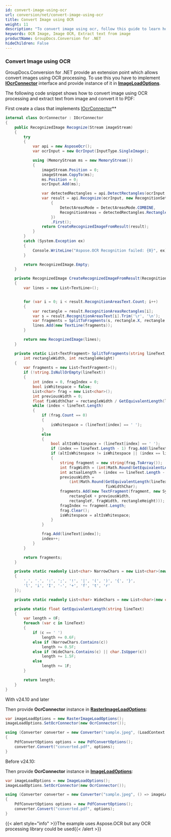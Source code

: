 ```yaml
---
id: convert-image-using-ocr
url: conversion/net/convert-image-using-ocr
title: Convert Image using OCR
weight: 11
description: "To convert image using ocr, follow this guide to learn how to convert an image document with ocr processing using GroupDocs.Conversion for .NET."
keywords: OCR Image, Image OCR, Extract text from image
productName: GroupDocs.Conversion for .NET
hideChildren: False
---
```

### Convert Image using OCR

GroupDocs.Conversion for .NET provide an extension point which allows convert images using OCR processing. To use this you have to implement **[IOcrConnector](https://reference.groupdocs.com/conversion/net/groupdocs.conversion.integration.ocr/iocrconnector)** interface and provide instance of it in **[ImageLoadOptions](https://reference.groupdocs.com/conversion/net/groupdocs.conversion.options.load/imageloadoptions)**.

The following code snippet shows how to convert image using OCR processing and extract text from image and convert it to PDF:

First create a class that implements [IOcrConnector](https://reference.groupdocs.com/conversion/net/groupdocs.conversion.integration.ocr/iocrconnector)**
```csharp
internal class OcrConnector : IOcrConnector
{
    public RecognizedImage Recognize(Stream imageStream)
    {
        try
        {
            var api = new AsposeOcr();
            var ocrInput = new OcrInput(InputType.SingleImage);

            using (MemoryStream ms = new MemoryStream())
            {
                imageStream.Position = 0;
                imageStream.CopyTo(ms);
                ms.Position = 0;
                ocrInput.Add(ms);

                var detectedRectangles = api.DetectRectangles(ocrInput, AreasType.LINES, false).First();
                var result = api.Recognize(ocrInput, new RecognitionSettings
                    {
                        DetectAreasMode = DetectAreasMode.COMBINE,
                        RecognitionAreas = detectedRectangles.Rectangles
                    })
                    .First();
                return CreateRecognizedImageFromResult(result);
            }
        }
        catch (System.Exception ex)
        {
            Console.WriteLine("Aspose.OCR Recognition failed: {0}", ex);
        }

        return RecognizedImage.Empty;
    }

    private RecognizedImage CreateRecognizedImageFromResult(RecognitionResult result)
    {
        var lines = new List<TextLine>();


        for (var i = 0; i < result.RecognitionAreasText.Count; i++)
        {
            var rectangle = result.RecognitionAreasRectangles[i];
            var s = result.RecognitionAreasText[i].Trim('\r', '\n');
            var fragments = SplitToFragments(s, rectangle.X, rectangle.Y, rectangle.Width, rectangle.Height);
            lines.Add(new TextLine(fragments));
        }

        return new RecognizedImage(lines);
    }

    private static List<TextFragment> SplitToFragments(string lineText, int rectangleX, int rectangleY,
        int rectangleWidth, int rectangleHeight)
    {
        var fragments = new List<TextFragment>();
        if (!string.IsNullOrEmpty(lineText))
        {
            int index = 0, fragIndex = 0;
            bool isWhitespace = false;
            List<char> frag = new List<char>();
            int previousWidth = 0;
            float fixWidthChar = rectangleWidth / GetEquivalentLength(lineText);
            while (index < lineText.Length)
            {
                if (frag.Count == 0)
                {
                    isWhitespace = (lineText[index] == ' ');
                }
                else
                {
                    bool altIsWhitespace = (lineText[index] == ' ');
                    if (index == lineText.Length - 1) frag.Add(lineText[index]);
                    if (altIsWhitespace != isWhitespace || (index == lineText.Length - 1))
                    {
                        string fragment = new string(frag.ToArray());
                        int fragWidth = (int)Math.Round(GetEquivalentLength(fragment) * fixWidthChar);
                        int actualLength = (index == lineText.Length - 1) ? lineText.Length : index;
                        previousWidth =
                            (int)Math.Round(GetEquivalentLength(lineText.Substring(0, actualLength - frag.Count)) *
                                            fixWidthChar);
                        fragments.Add(new TextFragment(fragment, new System.Drawing.Rectangle(
                            rectangleX + previousWidth,
                            rectangleY, fragWidth, rectangleHeight)));
                        fragIndex += fragment.Length;
                        frag.Clear();
                        isWhitespace = altIsWhitespace;
                    }
                }

                frag.Add(lineText[index]);
                index++;
            }
        }

        return fragments;
    }

    private static readonly List<char> NarrowChars = new List<char>(new char[]
    {
        ',', '.', ':', ';', '!', '|', '(', ')', '{', '}',
        'l', 'i', 'I', '-', '+', 'f', 't', 'r'
    });

    private static readonly List<char> WideChars = new List<char>(new char[] { '\t', 'm', 'w', 'M', 'W' });

    private static float GetEquivalentLength(string lineText)
    {
        var length = 0F;
        foreach (var c in lineText)
        {
            if (c == ' ')
                length += 0.6F;
            else if (NarrowChars.Contains(c))
                length += 0.5F;
            else if (WideChars.Contains(c) || char.IsUpper(c))
                length += 1.5F;
            else
                length += 1F;
        }

        return length;
    }
}
```

With v24.10 and later

Then provide **OcrConnector** instance in **[RasterImageLoadOptions](https://reference.groupdocs.com/conversion/net/groupdocs.conversion.options.load/rasterimageloadoptions)**:

```csharp
var imageLoadOptions = new RasterImageLoadOptions();
imageLoadOptions.SetOcrConnector(new OcrConnector());

using (Converter converter = new Converter("sample.jpeg", (LoadContext loadContext) => imageLoadOptions))
{
    PdfConvertOptions options = new PdfConvertOptions();
    converter.Convert("converted.pdf", options);
}
```

Before v24.10:

Then provide **OcrConnector** instance in **[ImageLoadOptions](https://reference.groupdocs.com/conversion/net/groupdocs.conversion.options.load/imageloadoptions)**:

```csharp
var imageLoadOptions = new ImageLoadOptions();
imageLoadOptions.SetOcrConnector(new OcrConnector());

using (Converter converter = new Converter("sample.jpeg", () => imageLoadOptions))
{
    PdfConvertOptions options = new PdfConvertOptions();
    converter.Convert("converted.pdf", options);
}
```

{{< alert style="info" >}}The example uses Aspose.OCR but any OCR processing library could be used{{< /alert >}}

